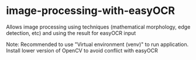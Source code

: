 # image-processing-with-easyOCR
Allows image processing using techniques (mathematical morphology, edge detection, etc) and using the result for easyOCR input

Note: Recommended to use "Virtual environment (venv)" to run application. Install lower version of OpenCV to avoid conflict with easyOCR
